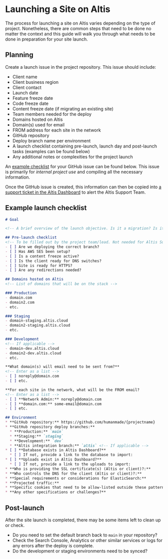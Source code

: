 # Launching a Site on Altis

The process for launching a site on Altis varies depending on the type of project. Nonetheless, there are common steps that need to be done no matter the context and this guide will walk you through what needs to be done in preparation for your site launch.

## Planning

Create a launch issue in the project repository. This issue should include:

* Client name
* Client business region
* Client contact
* Launch date
* Feature freeze date
* Code freeze date
* Content freeze date (if migrating an existing site)
* Team members needed for the deploy
* Domains hosted on Altis
* Domain(s) used for email
* FROM address for each site in the network
* GitHub repository
* Deploy branch name per environment
* A launch checklist containing pre-launch, launch day and post-launch tasks (examples can be found below)
* Any additional notes or complexities for the project launch

An [example checklist](#Example-launch-checklist) for your GitHub issue can be found below. This issue is primarily for _internal project use_ and compiling all the necessary information. 

Once the GitHub issue is created, this information can then be copied into [a support ticket in the Altis Dashboard](https://docs.altis-dxp.com/guides/getting-help-with-altis/) to alert the Altis Support Team.

## Example launch checklist

```markdown
# Goal

<!-- A brief overview of the launch objective. Is it a migration? Is it a new site? -->

## Pre-launch checklist
<!-- To be filled out by the project team/lead. Not needed for Altis Support ticket. -->
- [ ] Are we deploying the correct branch?
- [ ] Has AWS SES been setup?
- [ ] Is a content freeze active?
- [ ] Is the client ready for DNS switches?
- [ ] Site is ready for HTTPS?
- [ ] Are any redirections needed?

## Domains hosted on Altis
<!-- List of domains that will be on the stack -->

### Production
- domain.com
- domain2.com
- etc.

### Staging
- domain-staging.altis.cloud
- domain2-staging.altis.cloud
- etc.

### Development
<!-- If applicable -->
- domain-dev.altis.cloud
- domain2-dev.altis.cloud
- etc.

**What domain(s) will email need to be sent from?**
<!-- Enter as a list -->
- [ ] noreply@domain.com
- [ ] etc.

**For each site in the network, what will be the FROM email?
<!-- Enter as a list -->
- [ ] **Network Admin:** noreply@domain.com
- [ ] **domain.com:** some-email@domain.com
- [ ] etc.

## Environment
* **GitHub repository:** https://github.com/humanmade/{projectname}
* **GitHub repository deploy branches:**
  * **Production:** `main`
  * **Staging:** `staging`
  * **Development:** `dev`
  * **Altis integration branch:** `altis` <!-- If applicable -->
* [ ] **Database exists in Altis Dashboard?**
  * [ ] If not, provide a link to the database to import:
* [ ] **Uploads exist in Altis Dashboard?**
  * [ ] If not, provide a link to the uploads to import:  
* **Who is providing the SSL certificate(s) (Altis or client)?:** 
* **Who controls the DNS for the client (Altis or client)?:**
* **Special requirements or considerations for ElasticSearch:**
* **Projected traffic:** 
* **Specific cookies that need to be allow-listed outside these patterns `comment_`, `hm_`, `wordpress_`, `wp-`, `wp_`, `altis_`:**
* **Any other specifications or challenges?**


```

## Post-launch

After the site launch is completed, there may be some items left to clean up or check.

- Do you need to set the default branch back to `main` in your repository?
- Check the Search Console, Analytics or other similar services or logs for any errors after the deploy is complete.
- Do the development or staging environments need to be synced?